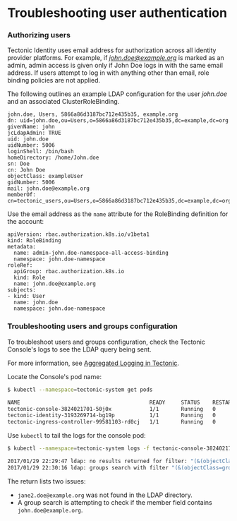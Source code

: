 # Troubleshooting user authentication


### Authorizing users

Tectonic Identity uses email address for authorization across all identity provider platforms. For example, if *john.doe@example.org* is marked as an admin, admin access is given only if John Doe logs in with the same email address. If users attempt to log in with anything other than email, role binding policies are not applied.

The following outlines an example LDAP configuration for the user *john.doe* and an associated ClusterRoleBinding.

```
john.doe, Users, 5866a86d3187bc712e435b35, example.org
dn: uid=john.doe,ou=Users,o=5866a86d3187bc712e435b35,dc=example,dc=org
givenName: john
jcLdapAdmin: TRUE
uid: john.doe
uidNumber: 5006
loginShell: /bin/bash
homeDirectory: /home/John.doe
sn: Doe
cn: John Doe
objectClass: exampleUser
gidNumber: 5006
mail: john.doe@example.org
memberOf: cn=tectonic_users,ou=Users,o=5866a86d3187bc712e435b35,dc=example,dc=org
```

Use the email address as the `name` attribute for the RoleBinding definition for the account:

```
apiVersion: rbac.authorization.k8s.io/v1beta1
kind: RoleBinding
metadata:
  name: admin-john.doe-namespace-all-access-binding
  namespace: john.doe-namespace
roleRef:
  apiGroup: rbac.authorization.k8s.io
  kind: Role
  name: john.doe@example.org
subjects:
- kind: User
  name: john.doe
  namespace: john.doe-namespace
```

### Troubleshooting users and groups configuration

To troubleshoot users and groups configuration, check the Tectonic Console's logs to see the LDAP query being sent.

For more information, see [Aggregated Logging in Tectonic][logging-tectonic].

Locate the Console's pod name:

```bash
$ kubectl --namespace=tectonic-system get pods

NAME                                         READY     STATUS    RESTARTS   AGE
tectonic-console-3824021701-50j0x            1/1       Running   0          2h
tectonic-identity-3193269714-bg19p           1/1       Running   0          24m
tectonic-ingress-controller-99581103-rd0cj   1/1       Running   0          2h
```

Use `kubectl` to tail the logs for the console pod:

```bash
$ kubectl --namespace=tectonic-system logs -f tectonic-console-3824021701-50j0x

2017/01/29 22:29:47 ldap: no results returned for filter: "(&(objectClass=person)(mail=jane2.doe@example.org))"
2017/01/29 22:30:16 ldap: groups search with filter "(&(objectClass=groupOfNames)(member=john.doe@example.org))" returned no groups
```

The return lists two issues:
* `jane2.doe@example.org` was not found in the LDAP directory.
* A group search is attempting to check if the member field contains `john.doe@example.org`.


[logging-tectonic]: ../admin/logging.md
